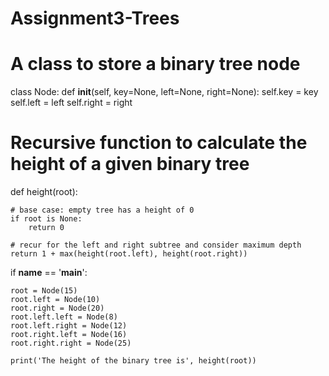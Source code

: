 # Assignment3-Trees
# A class to store a binary tree node
class Node:
    def __init__(self, key=None, left=None, right=None):
        self.key = key
        self.left = left
        self.right = right
 
 
# Recursive function to calculate the height of a given binary tree
def height(root):
 
    # base case: empty tree has a height of 0
    if root is None:
        return 0
 
    # recur for the left and right subtree and consider maximum depth
    return 1 + max(height(root.left), height(root.right))
 
 
if __name__ == '__main__':
 
    root = Node(15)
    root.left = Node(10)
    root.right = Node(20)
    root.left.left = Node(8)
    root.left.right = Node(12)
    root.right.left = Node(16)
    root.right.right = Node(25)
 
    print('The height of the binary tree is', height(root))
